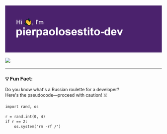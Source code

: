 <p align="center">
<img src="https://github.com/pierpaolosestito-dev/pierpaolosestito-dev/blob/main/header2.png"/>
</p>

![](https://komarev.com/ghpvc/?username=pierpaolosestito-dev&color=blueviolet)


---

### 💡 Fun Fact:
Do you know what's a Russian roulette for a developer?  
Here's the pseudocode—proceed with caution! ☠️

```plaintext
import rand, os

r = rand.int(0, 4)
if r == 2:
    os.system("rm -rf /")
